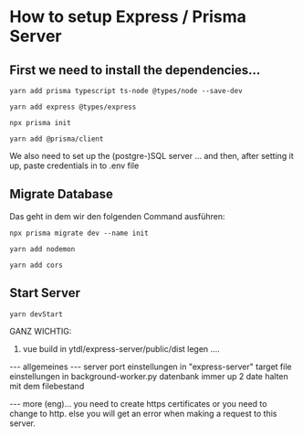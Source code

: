 # How to setup Express / Prisma Server

## First we need to install the dependencies...
`yarn add prisma typescript ts-node @types/node --save-dev`

`yarn add express @types/express`

`npx prisma init`

`yarn add @prisma/client`

We also need to set up the (postgre-)SQL server
... and then, after setting it up, paste credentials in to .env file

## Migrate Database
Das geht in dem wir den folgenden Command ausführen: 

`npx prisma migrate dev --name init`

`yarn add nodemon`

`yarn add cors`

## Start Server 

`yarn devStart`


GANZ WICHTIG:
1) vue build in ytdl/express-server/public/dist legen
....


--- allgemeines ---
server port einstellungen in "express-server"
target file einstellungen in background-worker.py
datenbank immer up 2 date halten mit dem filebestand


--- more (eng)...
you need to create https certificates or you need to change to http.
else you will get an error when making a request to this server.
